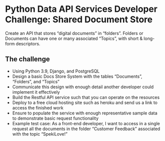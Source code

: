 # Python Data API Services Developer Challenge: Shared Document Store

Create an API that stores “digital documents” in “folders”. Folders or Documents can have one or many associated “Topics”, with short & long-form descriptors.

## The challenge

* Using Python 3.9, Django, and PostgreSQL
* Design a basic Docs Store System with the tables “Documents”, “Folders”, and “Topics”
* Communicate this design with enough detail another developer could implement it effectively
* Build the Restful API service such that you can operate on the resources
* Deploy to a free cloud hosting site such as heroku and send us a link to access the finished work
* Ensure to populate the service with enough representative sample data to demonstrate basic request functionality
* Example test case: As a front-end developer, I want to access in a single request all the documents in the folder “Customer Feedback” associated with the topic “SpekiLove!” 
